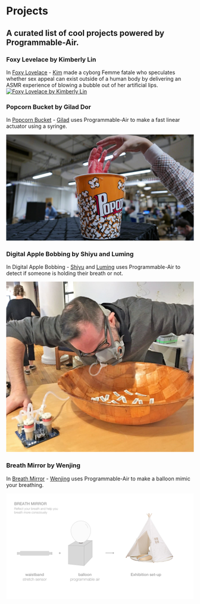# Projects

## A curated list of cool projects powered by Programmable-Air.

### Foxy Levelace by Kimberly Lin

In [Foxy Lovelace](https://www.kimberly-y-lin.com/foxy-lovelace) - [Kim](https://www.kimberly-y-lin.com/) made a cyborg Femme fatale who speculates whether sex appeal can exist outside of a human body by delivering an ASMR experience of blowing a bubble out of her artificial lips. 
[![Foxy Lovelace by Kimberly Lin](https://github.com/Programmable-Air/Projects/blob/master/media/FoxyLovelace.jpg)](https://www.kimberly-y-lin.com/foxy-lovelace)

### Popcorn Bucket by Gilad Dor

In [Popcorn Bucket](https://www.giladdor.com/itpblog/2018/10/24/physical-computing-midterm-popcorn-bucket) - [Gilad](https://www.giladdor.com) uses Programmable-Air to make a fast linear actuator using a syringe.

[![Popcorn Bucket by Gilad Dor](https://github.com/Programmable-Air/Projects/blob/master/media/popcorn-bucket.jpg)](https://www.giladdor.com/itpblog/2018/10/24/physical-computing-midterm-popcorn-bucket)

### Digital Apple Bobbing by Shiyu and Luming

In Digital Apple Bobbing - [Shiyu](https://medium.com/shiyu-chen) and [Luming](https://luminghao.com) uses Programmable-Air to detect if someone is holding their breath or not.

![Digital Apple Bobbing](https://github.com/Programmable-Air/Projects/blob/master/media/digital-apple-bobbing.jpg)


### Breath Mirror by Wenjing

In [Breath Mirror](https://jingdezign.wordpress.com/2018/12/05/research-on-breathing-for-project3-breathing-cave/) - [Wenjing](https://jingdezign.wordpress.com) uses Programmable-Air to make a balloon mimic your breathing.

[![Breath Mirror](https://github.com/Programmable-Air/Projects/blob/master/media/breath-mirror.png)](https://jingdezign.wordpress.com/2018/12/05/research-on-breathing-for-project3-breathing-cave/)
